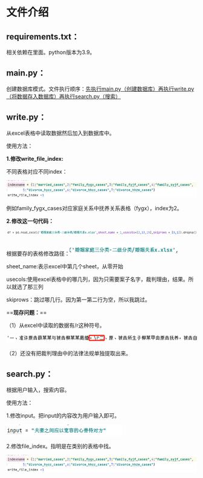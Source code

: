 # 文件介绍

## requirements.txt：

相关依赖在里面。python版本为3.9。

## main.py：

创建数据库模式。文件执行顺序：<u>先执行main.py（创建数据库）再执行write.py（将数据存入数据库）再执行search.py（搜索）</u>

## write.py：

从excel表格中读取数据然后加入到数据库中。

使用方法：

**1.修改write_file_index:**

不同表格对应不同index：

![](.\readmeuse\image-20211211124748464.png)

例如family_fygx_cases对应家庭关系中抚养关系表格（fygx），index为2。

**2.修改这一句代码：**

![image-20211211125157824](.\readmeuse\image-20211211125157824.png)



根据要存的表格修改路径：![image-20211211125351818](.\readmeuse\image-20211211125351818.png)

sheet_name:表示excel中第几个sheet，从零开始

usecols:使用excel表格中的哪几列，因为只需要案子名字，裁判理由，结果。所以就选了那三列

skiprows：跳过哪几行。因为第一第二行为空，所以我跳过。

==**现存问题：**==

（1）从excel中读取的数据有/r这种符号。

![image-20211211125737431](.\readmeuse\image-20211211125737431.png)



（2）还没有把裁判理由中的法律法规单独提取出来。

## search.py：

根据用户输入，搜索内容。

使用方法：

1.修改input。把input的内容改为用户输入即可。

![image-20211211130153593](.\readmeuse\image-20211211130153593.png)

2.修改file_index。指明是在类别的表格中找。

![image-20211211124748464](.\readmeuse\image-20211211124748464.png)


